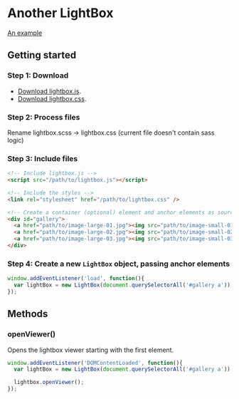 Another LightBox
===

[An example][example]

Getting started
---

### Step 1: Download
- [Download lightbox.js][download-js].
- [Download lightbox.css][download-css].

### Step 2: Process files
Rename lightbox.scss -> lightbox.css (current file doesn't contain sass logic)

### Step 3: Include files

```html
<!-- Include lightbox.js -->
<script src="/path/to/lightbox.js"></script>

<!-- Include the styles -->
<link rel="stylesheet" href="/path/to/lightbox.css" />

<!-- Create a container (optional) element and anchor elements as sources. -->
<div id="gallery">
  <a href="path/to/image-large-01.jpg"><img src="path/to/image-small-01.jpg" /></a>
  <a href="path/to/image-large-02.jpg"><img src="path/to/image-small-02.jpg" /></a>
  <a href="path/to/image-large-03.jpg"><img src="path/to/image-small-03.jpg" /></a>
</div>
```

### Step 4: Create a new `LightBox` object, passing anchor elements

```javascript
window.addEventListener('load', function(){
  var lightBox = new LightBox(document.querySelectorAll('#gallery a'));
});
```

Methods
---

### openViewer() ###
Opens the lightbox viewer starting with the first element.

```javascript
window.addEventListener('DOMContentLoaded', function(){
  var lightBox = new LightBox(document.querySelectorAll('#gallery a'));

  lightbox.openViewer();
});
```

[download-js]: https://github.com/nielsriekert/lightbox.js/tree/master/src/lightbox.js
[download-css]: https://github.com/nielsriekert/lightbox.js/tree/master/src/lightbox.scss
[example]: http://judolosser.nl/fotoalbum/avondvierdaagse/
